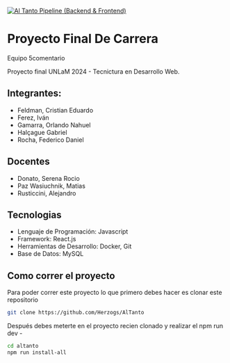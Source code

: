 [![Al Tanto Pipeline (Backend & Frontend)](https://github.com/Herzogs/AlTanto/actions/workflows/pipeline.yml/badge.svg)](https://github.com/Herzogs/AlTanto/actions/workflows/pipeline.yml)

# Proyecto Final De Carrera
Equipo 5comentario

Proyecto final UNLaM 2024 - Tecnictura en Desarrollo Web.

## **Integrantes:**

+ Feldman, Cristian Eduardo
+ Ferez, Iván
+ Gamarra, Orlando Nahuel
+ Halçague Gabriel
+ Rocha, Federico Daniel

## Docentes

- Donato, Serena Rocio
- Paz Wasiuchnik, Matias
- Rusticcini, Alejandro

## **Tecnologias**

+ Lenguaje de Programación: Javascript
+ Framework: React.js
+ Herramientas de Desarrollo: Docker, Git
+ Base de Datos: MySQL

## Como correr el proyecto

Para poder correr este proyecto lo que primero debes hacer es clonar este repositorio

``` bash
git clone https://github.com/Herzogs/AlTanto
```

Después debes meterte en el proyecto recien clonado y realizar el npm run dev -

``` bash
cd altanto
npm run install-all
```